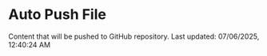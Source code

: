 # Auto Push File

Content that will be pushed to GitHub repository.
Last updated: 07/06/2025, 12:40:24 AM